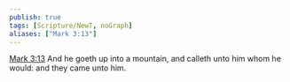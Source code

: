 ```yaml
---
publish: true
tags: [Scripture/NewT, noGraph]
aliases: ["Mark 3:13"]
---
```

[Mark 3:13](https://churchofjesuschrist.org/study/scriptures/nt/mark/3?lang=eng&id=p13#p13) And he goeth up into a mountain, and calleth unto him whom he would: and they came unto him.
